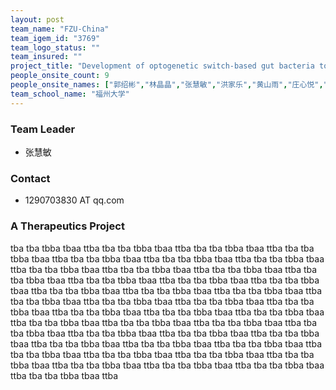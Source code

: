 ```yaml
---
layout: post
team_name: "FZU-China"
team_igem_id: "3769"
team_logo_status: ""
team_insured: ""
project_title: "Development of optogenetic switch-based gut bacteria to potentially alleviate depression by supplementing GABA"
people_onsite_count: 9
people_onsite_names: ["郭绍彬","林晶晶","张慧敏","洪家乐","黄山雨","庄心悦","陈思鹏","刘子晴","蒋诗洋"]
team_school_name: "福州大学"
---
```



### Team Leader
* 张慧敏

### Contact
* 1290703830 AT qq.com

### A Therapeutics Project

tba tba tbba tbaa ttba tba tba tbba tbaa ttba tba tba tbba tbaa ttba tba tba tbba tbaa ttba tba tba tbba tbaa ttba tba tba tbba tbaa ttba tba tba tbba tbaa ttba tba tba tbba tbaa ttba tba tba tbba tbaa ttba tba tba tbba tbaa ttba tba tba tbba tbaa ttba tba tba tbba tbaa ttba tba tba tbba tbaa ttba tba tba tbba tbaa ttba tba tba tbba tbaa ttba tba tba tbba tbaa ttba tba tba tbba tbaa ttba tba tba tbba tbaa ttba tba tba tbba tbaa ttba tba tba tbba tbaa ttba tba tba tbba tbaa ttba tba tba tbba tbaa ttba tba tba tbba tbaa ttba tba tba tbba tbaa ttba tba tba tbba tbaa ttba tba tba tbba tbaa ttba tba tba tbba tbaa ttba tba tba tbba tbaa ttba tba tba tbba tbaa ttba tba tba tbba tbaa ttba tba tba tbba tbaa ttba tba tba tbba tbaa ttba tba tba tbba tbaa ttba tba tba tbba tbaa ttba tba tba tbba tbaa ttba tba tba tbba tbaa ttba tba tba tbba tbaa ttba tba tba tbba tbaa ttba tba tba tbba tbaa ttba tba tba tbba tbaa ttba tba tba tbba tbaa ttba tba tba tbba tbaa ttba 
